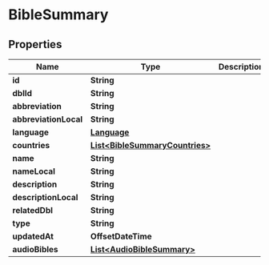

# BibleSummary


## Properties

Name | Type | Description | Notes
------------ | ------------- | ------------- | -------------
**id** | **String** |  | 
**dblId** | **String** |  | 
**abbreviation** | **String** |  | 
**abbreviationLocal** | **String** |  | 
**language** | [**Language**](Language.md) |  | 
**countries** | [**List&lt;BibleSummaryCountries&gt;**](BibleSummaryCountries.md) |  | 
**name** | **String** |  | 
**nameLocal** | **String** |  | 
**description** | **String** |  | 
**descriptionLocal** | **String** |  | 
**relatedDbl** | **String** |  | 
**type** | **String** |  | 
**updatedAt** | **OffsetDateTime** |  | 
**audioBibles** | [**List&lt;AudioBibleSummary&gt;**](AudioBibleSummary.md) |  |  [optional]



